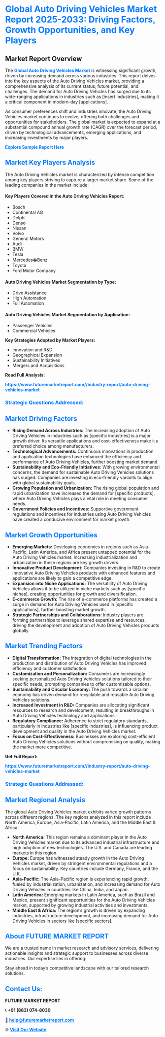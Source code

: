 <h1 style="color: #007BFF;">Global Auto Driving Vehicles Market Report 2025-2033: Driving Factors, Growth Opportunities, and Key Players</h1>

<section id="overview">
<h2>Market Report Overview</h2>
<p>The <a href="https://www.futuremarketreport.com//industry-report/auto-driving-vehicles-market" style="color: #007BFF; text-decoration: none;"><strong>Global Auto Driving Vehicles Market</strong></a> is witnessing significant growth, driven by increasing demand across various industries. This report delves into the key aspects of the Auto Driving Vehicles market, providing a comprehensive analysis of its current status, future potential, and challenges. The demand for Auto Driving Vehicles has surged due to its wide-ranging applications in industries such as [insert industries], making it a critical component in modern-day [applications].</p>
<p>As consumer preferences shift and industries innovate, the Auto Driving Vehicles market continues to evolve, offering both challenges and opportunities for stakeholders. The global market is expected to expand at a substantial compound annual growth rate (CAGR) over the forecast period, driven by technological advancements, emerging applications, and increasing investments by major players.</p>
</section>

<section id="overview">
<p><a href="https://www.futuremarketreport.com//request-sample/reportId=56270" style="color: #007BFF; text-decoration: none;"><strong>Explore Sample Report Here</strong></a></p>
</section>

<section id="key-players">
<h2 style="color: #007BFF;">Market Key Players Analysis</h2>
<p>The Auto Driving Vehicles market is characterized by intense competition among key players striving to capture a larger market share. Some of the leading companies in the market include:</p>
<h4>Key Players Covered in the Auto Driving Vehicles Report:</h4>
<ul><li>Bosch</li><li>Continental AG</li><li>Delphi</li><li>Denso</li><li>Nissan</li><li>Volvo</li><li>General Motors</li><li>Audi</li><li>BMW</li><li>Tesla</li><li>Mercedes�Benz</li><li>Toyota</li><li>Ford Motor Company</li></ul>
<h4>Auto Driving Vehicles Market Segmentation by Type:</h4>
<ul><li>Drive Assistance</li><li>High Automation</li><li>Full Automation</li></ul>

<h4>Auto Driving Vehicles Market Segmentation by Application:</h4>
<ul><li>Passenger Vehicles</li><li>Commercial Vehicles</li></ul>
<p><strong>Key Strategies Adopted by Market Players:</strong></p>
<ul>
<li>Innovation and R&D</li>
<li>Geographical Expansion</li>
<li>Sustainability Initiatives</li>
<li>Mergers and Acquisitions</li>
</ul>
</section>

<section>
<p><strong>Read Full Analysis: </strong></p><a href="https://www.futuremarketreport.com//industry-report/auto-driving-vehicles-market" style="color: #007BFF; text-decoration: none;"><strong>https://www.futuremarketreport.com//industry-report/auto-driving-vehicles-market</strong></a>
<h3 style="color: #007BFF;">Strategic Questions Addressed:</h3>
</section>

<section id="driving-factors">
<h2 style="color: #007BFF;">Market Driving Factors</h2>
<ul>
<li><strong>Rising Demand Across Industries:</strong> The increasing adoption of Auto Driving Vehicles in industries such as [specific industries] is a major growth driver. Its versatile applications and cost-effectiveness make it a preferred choice among manufacturers.</li>
<li><strong>Technological Advancements:</strong> Continuous innovations in production and application technologies have enhanced the efficiency and performance of Auto Driving Vehicles, further boosting market demand.</li>
<li><strong>Sustainability and Eco-Friendly Initiatives:</strong> With growing environmental concerns, the demand for sustainable Auto Driving Vehicles solutions has surged. Companies are investing in eco-friendly variants to align with global sustainability goals.</li>
<li><strong>Growing Population and Urbanization:</strong> The rising global population and rapid urbanization have increased the demand for [specific products], where Auto Driving Vehicles plays a vital role in meeting consumer needs.</li>
<li><strong>Government Policies and Incentives:</strong> Supportive government regulations and incentives for industries using Auto Driving Vehicles have created a conducive environment for market growth.</li>
</ul>
</section>

<section id="growth-opportunities">
<h2 style="color: #007BFF;">Market Growth Opportunities</h2>
<ul>
<li><strong>Emerging Markets:</strong> Developing economies in regions such as Asia-Pacific, Latin America, and Africa present untapped potential for the Auto Driving Vehicles market. Increasing industrialization and urbanization in these regions are key growth drivers.</li>
<li><strong>Innovative Product Development:</strong> Companies investing in R&D to create innovative Auto Driving Vehicles products with enhanced features and applications are likely to gain a competitive edge.</li>
<li><strong>Expansion into Niche Applications:</strong> The versatility of Auto Driving Vehicles allows it to be utilized in niche markets such as [specific niches], creating opportunities for growth and diversification.</li>
<li><strong>E-commerce Growth:</strong> The rise of e-commerce platforms has created a surge in demand for Auto Driving Vehicles used in [specific applications], further boosting market growth.</li>
<li><strong>Strategic Partnerships and Collaborations:</strong> Industry players are forming partnerships to leverage shared expertise and resources, driving the development and adoption of Auto Driving Vehicles products globally.</li>
</ul>
</section>

<section id="trending-factors">
<h2 style="color: #007BFF;">Market Trending Factors</h2>
<ul>
<li><strong>Digital Transformation:</strong> The integration of digital technologies in the production and distribution of Auto Driving Vehicles has improved efficiency and customer satisfaction.</li>
<li><strong>Customization and Personalization:</strong> Consumers are increasingly seeking personalized Auto Driving Vehicles solutions tailored to their specific needs, prompting companies to offer customizable options.</li>
<li><strong>Sustainability and Circular Economy:</strong> The push towards a circular economy has driven demand for recyclable and reusable Auto Driving Vehicles solutions.</li>
<li><strong>Increased Investment in R&D:</strong> Companies are allocating significant resources to research and development, resulting in breakthroughs in Auto Driving Vehicles technology and applications.</li>
<li><strong>Regulatory Compliance:</strong> Adherence to strict regulatory standards, particularly in industries like [specific industries], is influencing product development and quality in the Auto Driving Vehicles market.</li>
<li><strong>Focus on Cost-Effectiveness:</strong> Businesses are exploring cost-efficient Auto Driving Vehicles solutions without compromising on quality, making the market more competitive.</li>
</ul>
</section>

<section>
<p><strong>Get Full Report: </strong></p><a href="https://www.futuremarketreport.com//industry-report/auto-driving-vehicles-market" style="color: #007BFF; text-decoration: none;"><strong>https://www.futuremarketreport.com//industry-report/auto-driving-vehicles-market</strong></a>
<h3 style="color: #007BFF;">Strategic Questions Addressed:</h3>
</section>


<section id="regional-analysis">
<h2 style="color: #007BFF;">Market Regional Analysis</h2>
<p>The global Auto Driving Vehicles market exhibits varied growth patterns across different regions. The key regions analyzed in this report include North America, Europe, Asia-Pacific, Latin America, and the Middle East & Africa:</p>
<ul>
<li><strong>North America:</strong> This region remains a dominant player in the Auto Driving Vehicles market due to its advanced industrial infrastructure and high adoption of new technologies. The U.S. and Canada are leading markets in this region.</li>
<li><strong>Europe:</strong> Europe has witnessed steady growth in the Auto Driving Vehicles market, driven by stringent environmental regulations and a focus on sustainability. Key countries include Germany, France, and the U.K.</li>
<li><strong>Asia-Pacific:</strong> The Asia-Pacific region is experiencing rapid growth, fueled by industrialization, urbanization, and increasing demand for Auto Driving Vehicles in countries like China, India, and Japan.</li>
<li><strong>Latin America:</strong> Emerging markets in Latin America, such as Brazil and Mexico, present significant opportunities for the Auto Driving Vehicles market, supported by growing industrial activities and investments.</li>
<li><strong>Middle East & Africa:</strong> The region’s growth is driven by expanding industries, infrastructure development, and increasing demand for Auto Driving Vehicles in sectors like [specific sectors].</li>
</ul>
</section>

<footer>
<h2 style="color: #007BFF;">About FUTURE MARKET REPORT</h2>
<p>We are a trusted name in market research and advisory services, delivering actionable insights and strategic support to businesses across diverse industries. Our expertise lies in offering:</p>

<p>Stay ahead in today’s competitive landscape with our tailored research solutions.</p>

<h2 style="color: #007BFF;">Contact Us:</h2>
<p><strong>FUTURE MARKET REPORT</strong></p>
<p>📞 <strong>+91 (883) 074-8030</strong></p>
<p>📧 <strong><a href="mailto:help@futuremarketreport.com" style="color: #007BFF;">help@futuremarketreport.com</a></strong></p>
<p>🌐 <strong><a href="https://www.futuremarketreport.com/" style="color: #007BFF;">Visit Our Website</a></strong></p>
</footer>